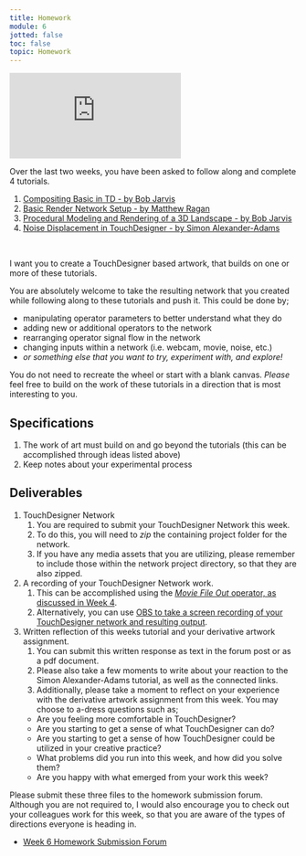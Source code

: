 ```yaml
---
title: Homework
module: 6
jotted: false
toc: false
topic: Homework
---
```


<div class="embed-responsive embed-responsive-16by9"><iframe class="embed-responsive-item" src="https://www.youtube.com/embed/_4_ZgdS_Frs" frameborder="0" allow="accelerometer; autoplay; encrypted-media; gyroscope; picture-in-picture" allowfullscreen></iframe></div>

Over the last two weeks, you have been asked to follow along and complete 4 tutorials.

1. [Compositing Basic in TD - by Bob Jarvis]({{site.baseurl}}/modules/week-5/basicCompositing/)
2. [Basic Render Network Setup - by Matthew Ragan]({{site.baseurl}}/modules/week-5/basicRender/)
3. [Procedural Modeling and Rendering of a 3D Landscape - by Bob Jarvis]({{site.baseurl}}/modules/week-5/proceduralGeometry/)
4. [Noise Displacement in TouchDesigner - by Simon Alexander-Adams]({{site.baseurl}}/modules/week-6/NoiseDisplacement/)

<br />


I want you to create a TouchDesigner based artwork, that builds on one or more of these tutorials.

You are absolutely welcome to take the resulting network that you created while following along to these tutorials and push it. This could be done by;

- manipulating operator parameters to better understand what they do
- adding new or additional operators to the network
- rearranging operator signal flow in the network
- changing inputs within a network (i.e. webcam, movie, noise, etc.)
- _or something else that you want to try, experiment with, and explore!_

You do not need to recreate the wheel or start with a blank canvas. _Please_ feel free to build on the work of these tutorials in a direction that is most interesting to you.

## Specifications

1. The work of art must build on and go beyond the tutorials (this can be accomplished through ideas listed above)
2. Keep notes about your experimental process


## Deliverables

1. TouchDesigner Network
	1. You are required to submit your TouchDesigner Network this week.
	2. To do this, you will need to _zip_ the containing project folder for the network.
	3. If you have any media assets that you are utilizing, please remember to include those within the network project directory, so that they are also zipped.
2. A recording of your TouchDesigner Network work.
	1. This can be accomplished using the [_Movie File Out_ operator, as discussed in Week 4]({{site.baseurl}}/modules/week-4/recordVideoOut/).
	2. Alternatively, you can use [OBS to take a screen recording of your TouchDesigner network and resulting output]({{site.baseurl}}/modules/week-4/captureYourDisplay/).
3. Written reflection of this weeks tutorial and your derivative artwork assignment.
	1. You can submit this written response as text in the forum post or as a pdf document.
	2. Please also take a few moments to write about your reaction to the Simon Alexander-Adams tutorial, as well as the connected links.
	3. Additionally, please take a moment to reflect on your experience with the derivative artwork assignment from this week. You may choose to a-dress questions such as;
      - Are you feeling more comfortable in TouchDesigner?
      - Are you starting to get a sense of what TouchDesigner can do?
      - Are you starting to get a sense of how TouchDesigner could be utilized in your creative practice?
      - What problems did you run into this week, and how did you solve them?
      - Are you happy with what emerged from your work this week?

Please submit these three files to the homework submission forum. Although you are not required to, I would also encourage you to check out your colleagues work for this week, so that you are aware of the types of directions everyone is heading in.

- [Week 6 Homework Submission Forum](https://moodle.umt.edu/mod/hsuforum/view.php?id=1685123)
